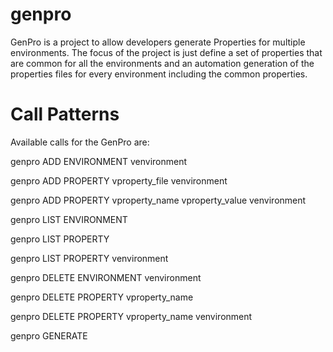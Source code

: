 # genpro

GenPro is a project to allow developers generate Properties for multiple environments. The focus of the project is just define a set of properties
that are common for all the environments and an automation generation of the properties files for every environment including the common properties.

# Call Patterns

Available calls for the GenPro are:

genpro ADD ENVIRONMENT venvironment

genpro ADD PROPERTY vproperty_file venvironment

genpro ADD PROPERTY vproperty_name vproperty_value venvironment

genpro LIST ENVIRONMENT

genpro LIST PROPERTY

genpro LIST PROPERTY venvironment

genpro DELETE ENVIRONMENT venvironment

genpro DELETE PROPERTY vproperty_name

genpro DELETE PROPERTY vproperty_name venvironment

genpro GENERATE
